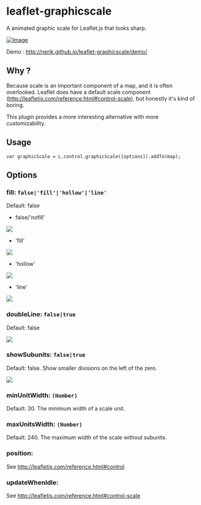 # leaflet-graphicscale
A animated graphic scale for Leaflet.js that looks sharp.

[![Image](http://nerik.github.io/leaflet-graphicscale/readme/demo.png)][1]

Demo : http://nerik.github.io/leaflet-graphicscale/demo/

## Why ?
Because scale is an important component of a map, and it is often overlooked. Leaflet does have a default scale component (http://leafletjs.com/reference.html#control-scale), but honestly it's kind of boring.

This plugin provides a more interesting alternative with more customizability.

## Usage
```
var graphicScale = L.control.graphicScale([options]).addTo(map);
```

## Options

### fill: ```false|'fill'|'hollow'|'line'```

Default: false

- false/'nofill'

![](http://nerik.github.io/leaflet-graphicscale/readme/nofill.png)

- 'fill'

![](http://nerik.github.io/leaflet-graphicscale/readme/fill.png)

- 'hollow'

![](http://nerik.github.io/leaflet-graphicscale/readme/hollow.png)

- 'line'

![](http://nerik.github.io/leaflet-graphicscale/readme/line.png)


### doubleLine: ```false|true```

Default: false

![](http://nerik.github.io/leaflet-graphicscale/readme/double.png)


### showSubunits: ```false|true```

Default: false. Show smaller divisions on the left of the zero.

![](http://nerik.github.io/leaflet-graphicscale/readme/sub.png)


### minUnitWidth: ```(Number)```

Default: 30. The minimum width of a scale unit.

### maxUnitsWidth: ```(Number)```

Default: 240. The maximum width of the scale without subunits.

### position:

See http://leafletjs.com/reference.html#control

### updateWhenIdle:

See http://leafletjs.com/reference.html#control-scale

[1]: http://nerik.github.io/leaflet-graphicscale/demo/
